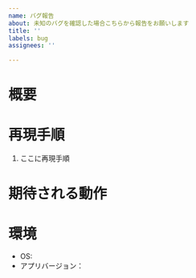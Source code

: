 ```yaml
---
name: バグ報告
about: 未知のバグを確認した場合こちらから報告をお願いします
title: ''
labels: bug
assignees: ''

---
```

<!-- markdownlint-disable single-h1 -->
<!-- すべての項目を埋めなくてよいです -->

# 概要
<!-- 起きているバグの内容や事象をざっくりと -->

# 再現手順
<!-- どうやったらそのバグが起きるのか、画像もあれば貼り付けてください -->

1. ここに再現手順

# 期待される動作
<!-- バグが解消された場合どのような動作になるのか -->

# 環境

* OS:
* アプリバージョン：
